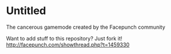 # Untitled
The cancerous gamemode created by the Facepunch community

Want to add stuff to this repository? Just fork it!
http://facepunch.com/showthread.php?t=1459330
